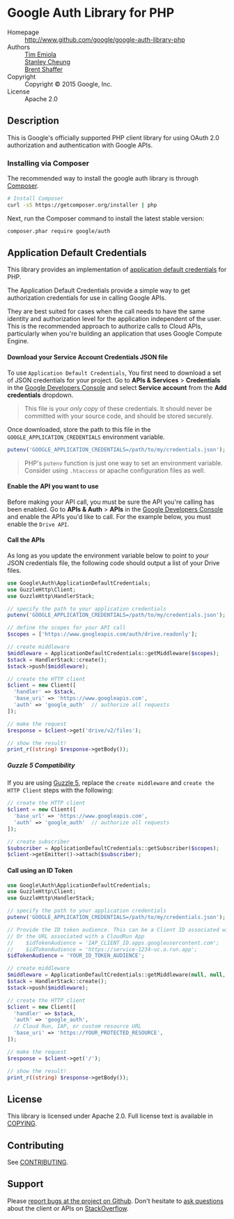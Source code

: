 # Google Auth Library for PHP

<dl>
  <dt>Homepage</dt><dd><a href="http://www.github.com/google/google-auth-library-php">http://www.github.com/google/google-auth-library-php</a></dd>
  <dt>Authors</dt>
    <dd><a href="mailto:temiola@google.com">Tim Emiola</a></dd>
    <dd><a href="mailto:stanleycheung@google.com">Stanley Cheung</a></dd>
    <dd><a href="mailto:betterbrent@google.com">Brent Shaffer</a></dd>
  <dt>Copyright</dt><dd>Copyright © 2015 Google, Inc.</dd>
  <dt>License</dt><dd>Apache 2.0</dd>
</dl>

## Description

This is Google's officially supported PHP client library for using OAuth 2.0
authorization and authentication with Google APIs.

### Installing via Composer

The recommended way to install the google auth library is through
[Composer](http://getcomposer.org).

```bash
# Install Composer
curl -sS https://getcomposer.org/installer | php
```

Next, run the Composer command to install the latest stable version:

```bash
composer.phar require google/auth
```

## Application Default Credentials

This library provides an implementation of
[application default credentials][application default credentials] for PHP.

The Application Default Credentials provide a simple way to get authorization
credentials for use in calling Google APIs.

They are best suited for cases when the call needs to have the same identity
and authorization level for the application independent of the user. This is
the recommended approach to authorize calls to Cloud APIs, particularly when
you're building an application that uses Google Compute Engine.

#### Download your Service Account Credentials JSON file

To use `Application Default Credentials`, You first need to download a set of
JSON credentials for your project. Go to **APIs & Services** > **Credentials** in
the [Google Developers Console][developer console] and select
**Service account** from the **Add credentials** dropdown.

> This file is your *only copy* of these credentials. It should never be
> committed with your source code, and should be stored securely.

Once downloaded, store the path to this file in the
`GOOGLE_APPLICATION_CREDENTIALS` environment variable.

```php
putenv('GOOGLE_APPLICATION_CREDENTIALS=/path/to/my/credentials.json');
```

> PHP's `putenv` function is just one way to set an environment variable.
> Consider using `.htaccess` or apache configuration files as well.

#### Enable the API you want to use

Before making your API call, you must be sure the API you're calling has been
enabled. Go to **APIs & Auth** > **APIs** in the
[Google Developers Console][developer console] and enable the APIs you'd like to
call. For the example below, you must enable the `Drive API`.

#### Call the APIs

As long as you update the environment variable below to point to *your* JSON
credentials file, the following code should output a list of your Drive files.

```php
use Google\Auth\ApplicationDefaultCredentials;
use GuzzleHttp\Client;
use GuzzleHttp\HandlerStack;

// specify the path to your application credentials
putenv('GOOGLE_APPLICATION_CREDENTIALS=/path/to/my/credentials.json');

// define the scopes for your API call
$scopes = ['https://www.googleapis.com/auth/drive.readonly'];

// create middleware
$middleware = ApplicationDefaultCredentials::getMiddleware($scopes);
$stack = HandlerStack::create();
$stack->push($middleware);

// create the HTTP client
$client = new Client([
  'handler' => $stack,
  'base_uri' => 'https://www.googleapis.com',
  'auth' => 'google_auth'  // authorize all requests
]);

// make the request
$response = $client->get('drive/v2/files');

// show the result!
print_r((string) $response->getBody());
```

##### Guzzle 5 Compatibility

If you are using [Guzzle 5][Guzzle 5], replace the `create middleware` and
`create the HTTP Client` steps with the following:

```php
// create the HTTP client
$client = new Client([
  'base_url' => 'https://www.googleapis.com',
  'auth' => 'google_auth'  // authorize all requests
]);

// create subscriber
$subscriber = ApplicationDefaultCredentials::getSubscriber($scopes);
$client->getEmitter()->attach($subscriber);

```
#### Call using an ID Token

```php
use Google\Auth\ApplicationDefaultCredentials;
use GuzzleHttp\Client;
use GuzzleHttp\HandlerStack;

// specify the path to your application credentials
putenv('GOOGLE_APPLICATION_CREDENTIALS=/path/to/my/credentials.json');

// Provide the ID token audience. This can be a Client ID associated with an IAP application,
// Or the URL associated with a CloudRun App
//    $idTokenAudience = 'IAP_CLIENT_ID.apps.googleusercontent.com';
//    $idTokenAudience = 'https://service-1234-uc.a.run.app';
$idTokenAudience = 'YOUR_ID_TOKEN_AUDIENCE';

// create middleware
$middleware = ApplicationDefaultCredentials::getMiddleware(null, null, null, null, $idTokenAudience);
$stack = HandlerStack::create();
$stack->push($middleware);

// create the HTTP client
$client = new Client([
  'handler' => $stack,
  'auth' => 'google_auth',
  // Cloud Run, IAP, or custom resource URL
  'base_uri' => 'https://YOUR_PROTECTED_RESOURCE',
]);

// make the request
$response = $client->get('/');

// show the result!
print_r((string) $response->getBody());
```

## License

This library is licensed under Apache 2.0. Full license text is
available in [COPYING][copying].

## Contributing

See [CONTRIBUTING][contributing].

## Support

Please
[report bugs at the project on Github](https://github.com/google/google-auth-library-php/issues). Don't
hesitate to
[ask questions](http://stackoverflow.com/questions/tagged/google-auth-library-php)
about the client or APIs on [StackOverflow](http://stackoverflow.com).

[google-apis-php-client]: https://github.com/google/google-api-php-client
[application default credentials]: https://developers.google.com/accounts/docs/application-default-credentials
[contributing]: https://github.com/google/google-auth-library-php/tree/master/.github/CONTRIBUTING.md
[copying]: https://github.com/google/google-auth-library-php/tree/master/COPYING
[Guzzle]: https://github.com/guzzle/guzzle
[Guzzle 5]: http://docs.guzzlephp.org/en/5.3
[developer console]: https://console.developers.google.com
